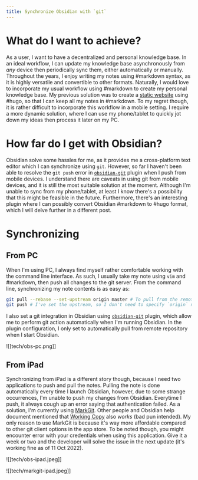 ```yaml
---
title: Synchronize Obsidian with `git`
---
```


# What do I want to achieve?

As a user, I want to have a decentralized and personal knowledge base. In an ideal workflow, I can update my  knowledge base asynchronously from *any* device then periodically sync them, either automatically or manually. Throughout the years, I enjoy writing my notes using #markdown syntax, as it is highly versatile and convertible to other formats. Naturally, I would love to incorporate my usual workflow using #markdown to create my personal knowledge base. My previous solution was to create a [static website](https://lamurian.rbind.io) using #hugo, so that I can keep all my notes in #markdown. To my regret though, it is rather difficult to incorporate this workflow in a mobile setting. I require a more dynamic solution, where I can use my phone/tablet to quickly jot down my ideas then process it later on my PC.

# How far do I get with Obsidian?

Obsidian solve some hassles for me, as it provides me a cross-platform text editor which I can synchronize using `git`. However, so far I haven't been able to resolve the `git push` error in [`obsidian-git`](https://github.com/denolehov/obsidian-git) plugin when I push from mobile devices. I understand there are caveats in using git from mobile devices, and it is still the most suitable solution at the moment. Although I'm unable to sync from my phone/tablet, at least I know there's a possibility that this might be feasible in the future. Furthermore, there's an interesting plugin where I can possibly convert Obsidian #markdown to #hugo format, which I will delve further in a different post.

# Synchronizing

## From PC

When I'm using PC, I always find myself rather comfortable working with the command line interface. As such, I usually take my note using `vim` and #markdown, then push all changes to the git server. From the command line, synchronizing my note contents is as easy as:

```bash
git pull --rebase --set-upstream origin master # To pull from the remote server
git push # I've set the upstream, so I don't need to specify `origin` nor `master`
```

I also set a git integration in Obsidian using [`obsidian-git`](https://github.com/denolehov/obsidian-git) plugin, which allow me to perform git action automatically when I'm running Obsidian. In the plugin configuration, I only set to automatically pull from remote repository when I start Obsidian.

![[tech/obs-pc.png]]

## From iPad

Synchronizing from iPad is a different story though, because I need two applications to push and pull the notes. Pulling the note is done automatically every time I launch Obsidian, however, due to some strange occurrences, I'm unable to push my changes from Obsidian. Everytime I push, it always cough up an error saying that authentication failed. As a solution, I'm currently using [MarkGit](https://apps.apple.com/us/app/markgit/id1576100771). Other people and Obsidian help document mentioned that [Working Copy](https://apps.apple.com/us/app/working-copy-git-client/id896694807) also *works* (bad pun intended). My only reason to use MarkGit is because it's way more affordable compared to other git client options in the app store. To be noted though, you might encounter error with your credentials when using this application. Give it a week or two and the developer will solve the issue in the next update (it's working fine as of 11 Oct 2022).

![[tech/obs-ipad.jpeg]]

![[tech/markgit-ipad.jpeg]]